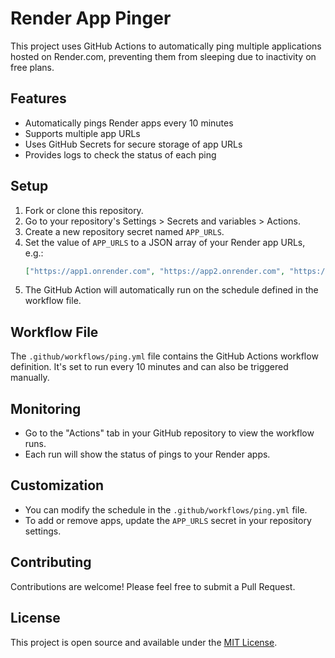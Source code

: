 # Render App Pinger

This project uses GitHub Actions to automatically ping multiple applications hosted on Render.com, preventing them from sleeping due to inactivity on free plans.

## Features

- Automatically pings Render apps every 10 minutes
- Supports multiple app URLs
- Uses GitHub Secrets for secure storage of app URLs
- Provides logs to check the status of each ping

## Setup

1. Fork or clone this repository.
2. Go to your repository's Settings > Secrets and variables > Actions.
3. Create a new repository secret named `APP_URLS`.
4. Set the value of `APP_URLS` to a JSON array of your Render app URLs, e.g.:
   ```json
   ["https://app1.onrender.com", "https://app2.onrender.com", "https://app3.onrender.com"]
   ```
5. The GitHub Action will automatically run on the schedule defined in the workflow file.

## Workflow File

The `.github/workflows/ping.yml` file contains the GitHub Actions workflow definition. It's set to run every 10 minutes and can also be triggered manually.

## Monitoring

- Go to the "Actions" tab in your GitHub repository to view the workflow runs.
- Each run will show the status of pings to your Render apps.

## Customization

- You can modify the schedule in the `.github/workflows/ping.yml` file.
- To add or remove apps, update the `APP_URLS` secret in your repository settings.

## Contributing

Contributions are welcome! Please feel free to submit a Pull Request.

## License

This project is open source and available under the [MIT License](LICENSE).